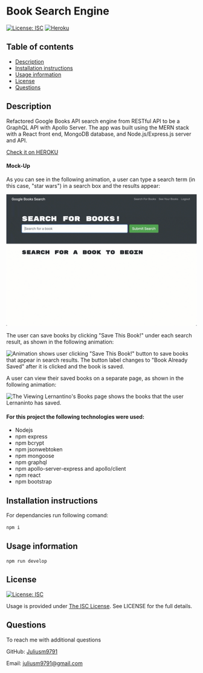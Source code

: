 # Book Search Engine

[![License: ISC](https://img.shields.io/badge/License-ISC-blue.svg)](https://opensource.org/licenses/ISC)
[![Heroku](https://heroku-badge.herokuapp.com/?app=heroku-badge&style=flat)](https://safe-castle-17230.herokuapp.com/)


  ## Table of contents
  - [Description](#description)
  - [Installation instructions](#installation-instructions)
  - [Usage information](#usage-information)
  - [License](#license)
  - [Questions](#questions)


  ## Description

Refactored Google Books API search engine from RESTful API to be a GraphQL API with Apollo Server. The app was built using the MERN stack with a React front end, MongoDB database, and Node.js/Express.js server and API.


  [Check it on HEROKU](https://safe-castle-17230.herokuapp.com/)
  
  #### Mock-Up

As you can see in the following animation, a user can type a search term (in this case, "star wars") in a search box and the results appear:

![Animation shows "star wars" typed into a search box and books about Star Wars appearing as results.](./assets/21-mern-homework-demo-01.gif)

The user can save books by clicking "Save This Book!" under each search result, as shown in the following animation:

![Animation shows user clicking "Save This Book!" button to save books that appear in search results. The button label changes to "Book Already Saved" after it is clicked and the book is saved.](./assets/21-mern-homework-demo-02.gif)

A user can view their saved books on a separate page, as shown in the following animation:

![The Viewing Lernantino's Books page shows the books that the user Lernaninto has saved.](./assets/21-mern-homework-demo-03.gif)

  #### For this project the following technologies were used:
  * Nodejs
  * npm express
  * npm bcrypt
  * npm jsonwebtoken
  * npm mongoose
  * npm graphql
  * npm apollo-server-express and apollo/client
  * npm react
  * npm bootstrap

  ## Installation instructions

  For dependancies run following comand:

  ```npm i```

  ## Usage information

  ``npm run develop``

  ## License

  [![License: ISC](https://img.shields.io/badge/License-ISC-blue.svg)](https://opensource.org/licenses/ISC)

  Usage is provided under [The ISC License](https://opensource.org/licenses/ISC). See LICENSE for the full details.

  ## Questions

  To reach me with additional questions

  GitHub: [Juliusm9791](https://github.com/Juliusm9791)

  Email: juliusm9791@gmail.com
